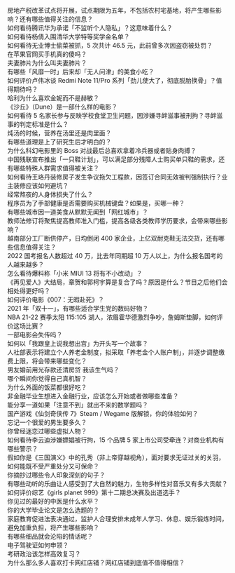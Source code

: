 房地产税改革试点将开展，试点期限为五年，不包括农村宅基地，将产生哪些影响？还有哪些值得关注的信息？  
如何看待腾讯华为承诺「不监听个人隐私」？这意味着什么？  
如何看待杨倩入围清华大学特等奖学金名单？  
如何看待无业博士偷菜被抓，5 次共计 46.5 元，此前曾多次因盗窃被处罚？  
在苹果官网买手机真的傻吗？  
夫妻肺片为什么叫夫妻肺片？  
有哪些「风靡一时」后来却「无人问津」的美食小吃？  
如何评价卢伟冰谈 Redmi Note 11/Pro 系列「劲儿使大了，彻底脱胎换骨」？值得期待吗？  
哈利为什么喜欢金妮而不是赫敏？  
《沙丘》（Dune）是一部什么样的电影？  
如何看待 5 名家长参与反映学校食堂卫生问题，因涉嫌寻衅滋事被刑拘？寻衅滋事的判定标准是什么？  
炖汤的时候，营养在汤里还是肉里面？  
有哪些道理是上了研究生后才明白的？  
为什么科幻电影里的 Boss 对战最后总喜欢拿着冷兵器或者贴身肉搏？  
中国残联宣布推出「一只鞋计划」，可以满足部分残障人士购买单只鞋的需求，还有哪些特殊人群需求值得被关注？  
如何看待王珞丹装修房子发生争议拖欠工程款，因签订合同无效被判强制执行？业主装修应该如何避坑？  
经常熬夜的人身体损失了什么？  
程序员为了手部健康是否需要购买机械键盘？如果是，买哪一种？  
有哪些城市因一道美食从默默无闻到「网红城市」？  
教师法修订将聚焦提高教师准入门槛，提高各级各类教师学历要求，会带来哪些影响？  
越南部分工厂断供停产，日均倒闭 400 家企业，上亿双耐克鞋无法交货，还有哪些信息值得关注？  
2022 国考报名人数超过 40 万，比去年同期超 10 万人以上，为什么报名国考的人越来越多？  
怎么看待爆料称「小米 MIUI 13 将有不小改动」？  
《再见爱人》大结局，章贺和郭柯宇算是复合了吗？原因是什么？节目之后他们会相处得更好吗？  
如何评价电影《007：无暇赴死》？  
2021 年「双十一」，有哪些适合学生党的数码好物？  
NBA 21-22 赛季太阳 115:105 湖人，浓眉霍华德激烈争吵，詹姆斯垫脚，如何评价这场比赛？  
一部电影会失传吗？  
如何以「我跟皇上说我想出宫」为开头写一个故事？  
人社部表示将建立个人养老金制度，拟采取「养老金个人账户制」，并逐步调整缴费上限，将会带来哪些变化？  
男友婚前用光存款还清房贷 我该生气吗？  
哪个瞬间你觉得自己真机智？  
为什么外面的饭菜都很好吃？  
非金融毕业生想进入金融行业，应该怎么开始或者做哪些准备？  
能分享一道如果「注意不到」就出不来的数学题吗？  
国产游戏《仙剑奇侠传 7》Steam / Wegame 版解锁，你的体验如何？  
忘记一个很爱的男生要多久？  
你曾经迷恋过哪些虚拟人物？  
如何看待李云迪涉嫌嫖娼被行拘，15 个品牌 5 家上市公司受牵连？对商业机构有哪些警示？  
假如你是《三国演义》中的孔秀（非上帝穿越视角），面对要求无证过关的关羽，如何能既不受严重处分又可保命？  
你摘抄过哪些令人印象深刻的句子？  
有哪些动听的乐曲让人感受到了大自然的魅力，生物多样性对音乐又有多大贡献？  
如何评价综艺《girls planet 999》第十二期总决赛及出道选手？  
你见过的最好的中医是什么水平？  
你的大学毕业论文是怎么选题的？  
家庭教育促进法表决通过，监护人合理安排未成年人学习、休息、娱乐锻炼时间，避免加重负担，将产生哪些影响？  
有哪些细品就会沦陷的情话呢？  
电子驾驶证如何申领？  
考研政治该怎样高效复习？  
为什么那么多人喜欢打卡网红店铺？网红店铺到底值不值得相信？  
